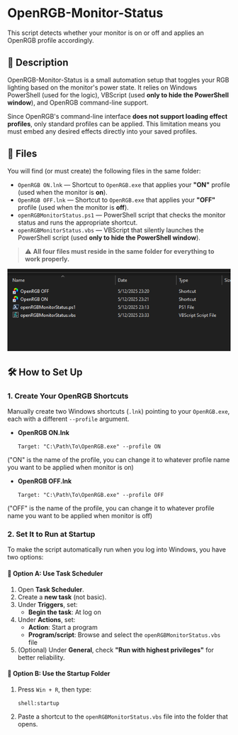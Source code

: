 # OpenRGB-Monitor-Status

This script detects whether your monitor is on or off and applies an OpenRGB profile accordingly.

## 📝 Description

OpenRGB-Monitor-Status is a small automation setup that toggles your RGB lighting based on the monitor's power state. It relies on Windows PowerShell (used for the logic), VBScript (used **only to hide the PowerShell window**), and OpenRGB command-line support.

Since OpenRGB's command-line interface **does not support loading effect profiles**, only standard profiles can be applied. This limitation means you must embed any desired effects directly into your saved profiles.

## 📁 Files

You will find (or must create) the following files in the same folder:

- `OpenRGB ON.lnk` — Shortcut to `OpenRGB.exe` that applies your **"ON"** profile (used when the monitor is **on**).
- `OpenRGB OFF.lnk` — Shortcut to `OpenRGB.exe` that applies your **"OFF"** profile (used when the monitor is **off**).
- `openRGBMonitorStatus.ps1` — PowerShell script that checks the monitor status and runs the appropriate shortcut.
- `openRGBMonitorStatus.vbs` — VBScript that silently launches the PowerShell script (used **only to hide the PowerShell window**).

> ⚠️ **All four files must reside in the same folder for everything to work properly.**

![same folder](images/same%20folder.png)

## 🛠️ How to Set Up

### 1. Create Your OpenRGB Shortcuts

Manually create two Windows shortcuts (`.lnk`) pointing to your `OpenRGB.exe`, each with a different `--profile` argument.

- **OpenRGB ON.lnk**
  ```text
  Target: "C:\Path\To\OpenRGB.exe" --profile ON
  
("ON" is the name of the profile, you can change it to whatever profile name you want to be applied when monitor is on)

- **OpenRGB OFF.lnk**
  ```text
  Target: "C:\Path\To\OpenRGB.exe" --profile OFF

("OFF" is the name of the profile, you can change it to whatever profile name you want to be applied when monitor is off)

  
### 2. Set It to Run at Startup

To make the script automatically run when you log into Windows, you have two options:

#### 🧩 Option A: Use Task Scheduler

1. Open **Task Scheduler**.
2. Create a **new task** (not basic).
3. Under **Triggers**, set:
   - **Begin the task**: At log on
4. Under **Actions**, set:
   - **Action**: Start a program  
   - **Program/script**: Browse and select the `openRGBMonitorStatus.vbs` file
5. (Optional) Under **General**, check **"Run with highest privileges"** for better reliability.

#### 🚀 Option B: Use the Startup Folder

1. Press `Win + R`, then type:
   ```text
   shell:startup
2. Paste a shortcut to the `openRGBMonitorStatus.vbs` file into the folder that opens.